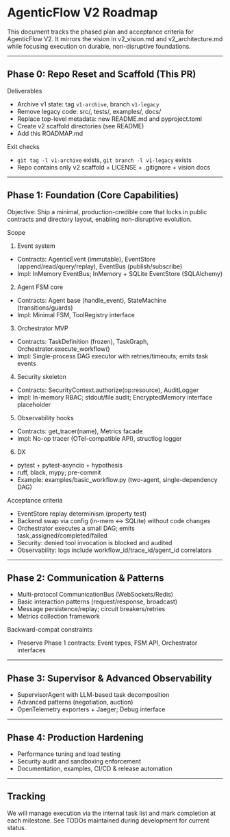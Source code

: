 # AgenticFlow V2 Roadmap

This document tracks the phased plan and acceptance criteria for AgenticFlow V2. It mirrors the vision in v2_vision.md and v2_architecture.md while focusing execution on durable, non-disruptive foundations.

---

## Phase 0: Repo Reset and Scaffold (This PR)

Deliverables
- Archive v1 state: tag `v1-archive`, branch `v1-legacy`
- Remove legacy code: src/, tests/, examples/, docs/
- Replace top-level metadata: new README.md and pyproject.toml
- Create v2 scaffold directories (see README)
- Add this ROADMAP.md

Exit checks
- `git tag -l v1-archive` exists, `git branch -l v1-legacy` exists
- Repo contains only v2 scaffold + LICENSE + .gitignore + vision docs

---

## Phase 1: Foundation (Core Capabilities)

Objective: Ship a minimal, production-credible core that locks in public contracts and directory layout, enabling non-disruptive evolution.

Scope
1) Event system
- Contracts: AgenticEvent (immutable), EventStore (append/read/query/replay), EventBus (publish/subscribe)
- Impl: InMemory EventBus; InMemory + SQLite EventStore (SQLAlchemy)

2) Agent FSM core
- Contracts: Agent base (handle_event), StateMachine (transitions/guards)
- Impl: Minimal FSM, ToolRegistry interface

3) Orchestrator MVP
- Contracts: TaskDefinition (frozen), TaskGraph, Orchestrator.execute_workflow()
- Impl: Single-process DAG executor with retries/timeouts; emits task events

4) Security skeleton
- Contracts: SecurityContext.authorize(op:resource), AuditLogger
- Impl: In-memory RBAC; stdout/file audit; EncryptedMemory interface placeholder

5) Observability hooks
- Contracts: get_tracer(name), Metrics facade
- Impl: No-op tracer (OTel-compatible API), structlog logger

6) DX
- pytest + pytest-asyncio + hypothesis
- ruff, black, mypy; pre-commit
- Example: examples/basic_workflow.py (two-agent, single-dependency DAG)

Acceptance criteria
- EventStore replay determinism (property test)
- Backend swap via config (in-mem <-> SQLite) without code changes
- Orchestrator executes a small DAG; emits task_assigned/completed/failed
- Security: denied tool invocation is blocked and audited
- Observability: logs include workflow_id/trace_id/agent_id correlators

---

## Phase 2: Communication & Patterns

- Multi-protocol CommunicationBus (WebSockets/Redis)
- Basic interaction patterns (request/response, broadcast)
- Message persistence/replay; circuit breakers/retries
- Metrics collection framework

Backward-compat constraints
- Preserve Phase 1 contracts: Event types, FSM API, Orchestrator interfaces

---

## Phase 3: Supervisor & Advanced Observability

- SupervisorAgent with LLM-based task decomposition
- Advanced patterns (negotiation, auction)
- OpenTelemetry exporters + Jaeger; Debug interface

---

## Phase 4: Production Hardening

- Performance tuning and load testing
- Security audit and sandboxing enforcement
- Documentation, examples, CI/CD & release automation

---

## Tracking

We will manage execution via the internal task list and mark completion at each milestone. See TODOs maintained during development for current status.
